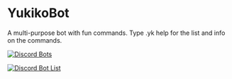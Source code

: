 YukikoBot
=========
A multi-purpose bot with fun commands. Type .yk help for the list and info on the commands.

[![Discord Bots](https://discordbots.org/api/widget/447493600167591936.svg)](https://discordbots.org/bot/447493600167591936)

[![Discord Bot List](https://discordbotlist.com/bots/447493600167591936/widget)](https://discordbotlist.com/bots/447493600167591936)
